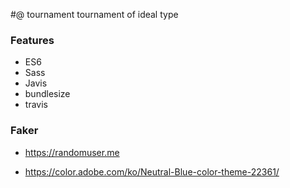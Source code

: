#@ tournament
tournament of ideal type

### Features
- ES6
- Sass
- Javis
- bundlesize
- travis


### Faker
- https://randomuser.me


- https://color.adobe.com/ko/Neutral-Blue-color-theme-22361/